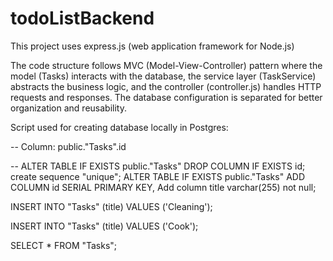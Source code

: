 # todoListBackend
This project uses express.js (web application framework for Node.js)

The code structure follows MVC (Model-View-Controller) pattern where the model (Tasks) interacts with the database, the service layer (TaskService) abstracts the business logic, and the controller (controller.js) handles HTTP requests and responses. 
The database configuration is separated for better organization and reusability.



Script used for creating database locally in Postgres: 

-- Column: public."Tasks".id

-- ALTER TABLE IF EXISTS public."Tasks" DROP COLUMN IF EXISTS id;
create sequence "unique";
ALTER TABLE IF EXISTS public."Tasks"
    ADD COLUMN id SERIAL PRIMARY KEY, 
	Add column title varchar(255) not null;
	
INSERT INTO "Tasks" (title)
VALUES ('Cleaning');

INSERT INTO "Tasks" (title)
VALUES ('Cook');

SELECT * FROM "Tasks";

